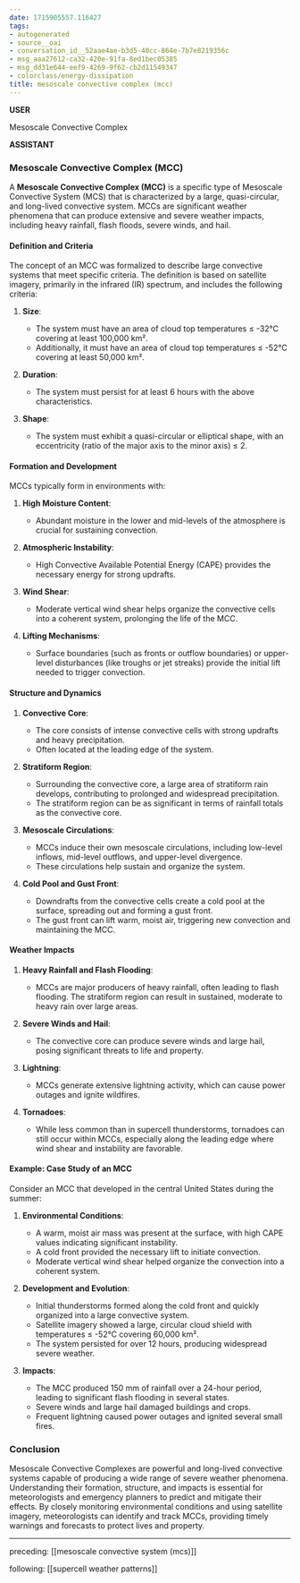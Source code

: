 ```yaml
---
date: 1715905557.116427
tags:
- autogenerated
- source__oai
- conversation_id__52aae4ae-b3d5-40cc-864e-7b7e8219356c
- msg_aaa27612-ca32-420e-91fa-8ed1bec05385
- msg_dd31e644-eef9-4269-9f62-cb2d11549347
- colorclass/energy-dissipation
title: mesoscale convective complex (mcc)
---
```


**USER**

Mesoscale Convective Complex


**ASSISTANT**

### Mesoscale Convective Complex (MCC)

A **Mesoscale Convective Complex (MCC)** is a specific type of Mesoscale Convective System (MCS) that is characterized by a large, quasi-circular, and long-lived convective system. MCCs are significant weather phenomena that can produce extensive and severe weather impacts, including heavy rainfall, flash floods, severe winds, and hail.

#### Definition and Criteria

The concept of an MCC was formalized to describe large convective systems that meet specific criteria. The definition is based on satellite imagery, primarily in the infrared (IR) spectrum, and includes the following criteria:

1. **Size**:
   - The system must have an area of cloud top temperatures ≤ -32°C covering at least 100,000 km².
   - Additionally, it must have an area of cloud top temperatures ≤ -52°C covering at least 50,000 km².

2. **Duration**:
   - The system must persist for at least 6 hours with the above characteristics.

3. **Shape**:
   - The system must exhibit a quasi-circular or elliptical shape, with an eccentricity (ratio of the major axis to the minor axis) ≤ 2.

#### Formation and Development

MCCs typically form in environments with:

1. **High Moisture Content**:
   - Abundant moisture in the lower and mid-levels of the atmosphere is crucial for sustaining convection.

2. **Atmospheric Instability**:
   - High Convective Available Potential Energy (CAPE) provides the necessary energy for strong updrafts.

3. **Wind Shear**:
   - Moderate vertical wind shear helps organize the convective cells into a coherent system, prolonging the life of the MCC.

4. **Lifting Mechanisms**:
   - Surface boundaries (such as fronts or outflow boundaries) or upper-level disturbances (like troughs or jet streaks) provide the initial lift needed to trigger convection.

#### Structure and Dynamics

1. **Convective Core**:
   - The core consists of intense convective cells with strong updrafts and heavy precipitation.
   - Often located at the leading edge of the system.

2. **Stratiform Region**:
   - Surrounding the convective core, a large area of stratiform rain develops, contributing to prolonged and widespread precipitation.
   - The stratiform region can be as significant in terms of rainfall totals as the convective core.

3. **Mesoscale Circulations**:
   - MCCs induce their own mesoscale circulations, including low-level inflows, mid-level outflows, and upper-level divergence.
   - These circulations help sustain and organize the system.

4. **Cold Pool and Gust Front**:
   - Downdrafts from the convective cells create a cold pool at the surface, spreading out and forming a gust front.
   - The gust front can lift warm, moist air, triggering new convection and maintaining the MCC.

#### Weather Impacts

1. **Heavy Rainfall and Flash Flooding**:
   - MCCs are major producers of heavy rainfall, often leading to flash flooding. The stratiform region can result in sustained, moderate to heavy rain over large areas.

2. **Severe Winds and Hail**:
   - The convective core can produce severe winds and large hail, posing significant threats to life and property.

3. **Lightning**:
   - MCCs generate extensive lightning activity, which can cause power outages and ignite wildfires.

4. **Tornadoes**:
   - While less common than in supercell thunderstorms, tornadoes can still occur within MCCs, especially along the leading edge where wind shear and instability are favorable.

#### Example: Case Study of an MCC

Consider an MCC that developed in the central United States during the summer:

1. **Environmental Conditions**:
   - A warm, moist air mass was present at the surface, with high CAPE values indicating significant instability.
   - A cold front provided the necessary lift to initiate convection.
   - Moderate vertical wind shear helped organize the convection into a coherent system.

2. **Development and Evolution**:
   - Initial thunderstorms formed along the cold front and quickly organized into a large convective system.
   - Satellite imagery showed a large, circular cloud shield with temperatures ≤ -52°C covering 60,000 km².
   - The system persisted for over 12 hours, producing widespread severe weather.

3. **Impacts**:
   - The MCC produced 150 mm of rainfall over a 24-hour period, leading to significant flash flooding in several states.
   - Severe winds and large hail damaged buildings and crops.
   - Frequent lightning caused power outages and ignited several small fires.

### Conclusion

Mesoscale Convective Complexes are powerful and long-lived convective systems capable of producing a wide range of severe weather phenomena. Understanding their formation, structure, and impacts is essential for meteorologists and emergency planners to predict and mitigate their effects. By closely monitoring environmental conditions and using satellite imagery, meteorologists can identify and track MCCs, providing timely warnings and forecasts to protect lives and property.


---

preceding: [[mesoscale convective system (mcs)]]  


following: [[supercell weather patterns]]